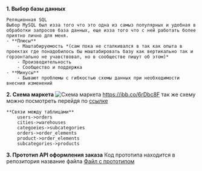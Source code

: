 **1. Выбор базы данных**

    Реляционная SQL
    Выбор MySQL был изза того что это одна из самыз популярных и удобная в обработки запросов база данных, еще изза того что с ней работать более приятно лично для меня. 
    - **Плюсы**
        - Маштабируемость *(сам пока не сталкивался в так как опыта в проектах где понадобилось бы маштабировать базу как вертикально так и горзонтально не учавствовал, но в сообществе пишут об этом)* 
        - Производительность
        - Сообщество и поддержка
    - **Минусы**
        - Бывают проблемы с гибкостью схемы данных при необходимости внесния изменений

**2. Схема маркета**
    ![Схема маркета](https://i.ibb.co/ydg5mpq/sekrana.png)
    https://ibb.co/6rDbc8F
    так же схему можно посмотреть перейдя по [ссылке](https://lucid.app/lucidchart/6d315e80-c854-4075-85ee-6770bf00211b/edit?viewport_loc=-2571%2C-549%2C2560%2C1254%2C0_0&invitationId=inv_7f3550e0-2644-4a06-bf71-c36bbbb8285f)
    
    **Связи между таблицами**
        users->orders
        cities->warehouses
        categoeies->subcategories
        orders->order_elements
        product->order_elements
        subcategories->products
**3. Прототип API оформления заказа**
    Код прототипа находится в репозитория название файла [Файл с прототипом](market_proto.php)
